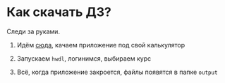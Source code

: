 # Как скачать ДЗ?

Следи за руками.

1. Идём [сюда](https://mega.nz/#F!YNsV1SJZ!hFq0BPmq_cF3_apQFUTGHQ), качаем приложение под свой калькулятор

2. Запускаем `hwdl`, логинимся, выбираем курс

3. Всё, когда приложение закроется, файлы появятся в папке `output`
